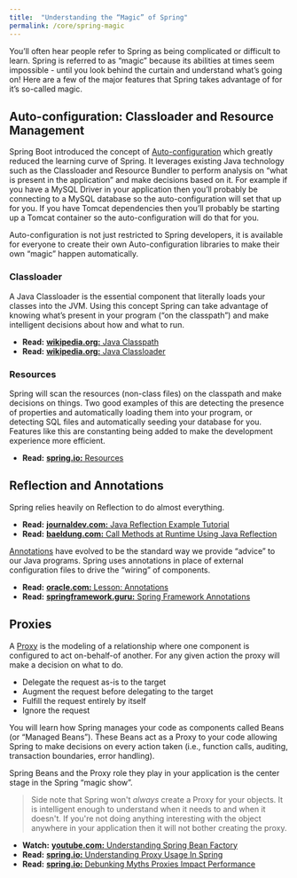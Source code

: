 ```yaml
---
title:  "Understanding the “Magic” of Spring"
permalink: /core/spring-magic
---
```


You’ll often hear people refer to Spring as being complicated or difficult to learn. Spring is referred to as “magic” because its abilities at times seem impossible - until you look behind the curtain and understand what’s going on! Here are a few of the major features that Spring takes advantage of for it’s so-called magic.

## Auto-configuration: Classloader and Resource Management
Spring Boot introduced the concept of [Auto-configuration](https://docs.spring.io/spring-boot/docs/current/reference/html/using-boot-auto-configuration.html) which greatly reduced the learning curve of Spring. It leverages existing Java technology such as the Classloader and Resource Bundler to perform analysis on “what is present in the application” and make decisions based on it. For example if you have a MySQL Driver in your application then you’ll probably be connecting to a MySQL database so the auto-configuration will set that up for you. If you have Tomcat dependencies then you’ll probably be starting up a Tomcat container so the auto-configuration will do that for you. 

Auto-configuration is not just restricted to Spring developers, it is available for everyone to create their own Auto-configuration libraries to make their own “magic” happen automatically. 

### Classloader
A Java Classloader is the essential component that literally loads your classes into the JVM. Using this concept Spring can take advantage of knowing what’s present in your program (“on the classpath”) and make intelligent decisions about how and what to run. 

* **Read:** [**wikipedia.org:** Java Classpath](https://en.wikipedia.org/wiki/Classpath_(Java))
* **Read:** [**wikipedia.org:** Java Classloader](https://en.wikipedia.org/wiki/Java_Classloader)

### Resources
Spring will scan the resources (non-class files) on the classpath and make decisions on things. Two good examples of this are detecting the presence of properties and automatically loading them into your program, or detecting SQL files and automatically seeding your database for you. Features like this are constanting being added to make the development experience more efficient.

* **Read:** [**spring.io:** Resources](https://docs.spring.io/spring/docs/3.2.x/spring-framework-reference/html/resources.html#resources)

## Reflection and Annotations
Spring relies heavily on Reflection to do almost everything. 

* **Read:** [**journaldev.com:** Java Reflection Example Tutorial](https://www.journaldev.com/1789/java-reflection-example-tutorial)
* **Read:** [**baeldung.com:** Call Methods at Runtime Using Java Reflection](http://www.baeldung.com/java-method-reflection)

[Annotations](https://en.wikipedia.org/wiki/Java_annotation) have evolved to be the standard way we provide “advice” to our Java programs. Spring uses annotations in place of external configuration files to drive the “wiring” of components. 

* **Read:** [**oracle.com:** Lesson: Annotations](https://docs.oracle.com/javase/tutorial/java/annotations/)
* **Read:** [**springframework.guru:** Spring Framework Annotations](https://springframework.guru/spring-framework-annotations/)

## Proxies
A [Proxy](https://en.wikipedia.org/wiki/Proxy) is the modeling of a relationship where one component is configured to act on-behalf-of another. For any given action the proxy will make a decision on what to do.

* Delegate the request as-is to the target
* Augment the request before delegating to the target
* Fulfill the request entirely by itself
* Ignore the request

You will learn how Spring manages your code as components called Beans (or “Managed Beans”). These Beans act as a Proxy to your code allowing Spring to make decisions on every action taken (i.e., function calls, auditing, transaction boundaries, error handling).

Spring Beans and the Proxy role they play in your application is the center stage in the Spring “magic show”.

> Side note that Spring won't *always* create a Proxy for your objects. It is intelligent enough to understand when it needs to and when it doesn't. If you're not doing anything interesting with the object anywhere in your application then it will not bother creating the proxy.

* **Watch:** [**youtube.com:** Understanding Spring Bean Factory](https://www.youtube.com/watch?v=xlWwMSu5I70)
* **Read:** [**spring.io:** Understanding Proxy Usage In Spring](https://spring.io/blog/2012/05/23/transactions-caching-and-aop-understanding-proxy-usage-in-spring)
* **Read:** [**spring.io:** Debunking Myths Proxies Impact Performance](https://spring.io/blog/2007/07/19/debunking-myths-proxies-impact-performance/)
